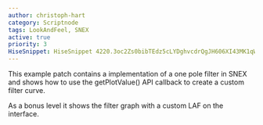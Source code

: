 ```yaml
---
author: christoph-hart
category: Scriptnode
tags: LookAndFeel, SNEX
active: true
priority: 3
HiseSnippet: HiseSnippet 4220.3oc2Zs0bibTEdz5cLYDghvcdrQgJH606XI43MK1qWau9Bqf0dEqb1DJJJS6YZI03QSOYtnKI0VEUAEUdk2f23E9GvqTU9ADpJUke.DdmGB+BBmS28bSVqiw.gKZ2xRSe4zm9b86z8vlDy7cYtmF4yCBXwFFUVnSnvgEEIBMpXcxz.lQkWzr6T+3A6Mfx8MZuuQkWxrqOaxgbuXV3IrnXiGLMfFEwbMpTYguGNpJV2zP94i29ATOpuCKuICimJ3NrGwGxiyasyN+.tm2gTW1I7gEF8qtSaGg+dBOQBvQKX1vHf5bNsO6XJNraXZTYwCb4whvtwzXVjQka9.g6ztCDi8Ui+o7H9YdL7glFcABoZ9PgmKxwXqF6Mf64lsyi.4fYA4vBJ4vW07HtKOq8hxCrCR9LJJOpbixr2BkXulEYuFEXu4vRUJvR2TwReIytNg7f37dP94ya11GTM8nfXuHqnFqwMrug4dBXD9w1ComyNLDdHaF0WqQiUHsZzXoMqVED8QwjQzPROo19TOZOxVjzY6DxfM0iDNTuGIDmuqu6gLlWcbloCoOKdOwv.gO7P8ZG5Inwb+9mv8XMqsjcDK9ByNekP5j+jcHqOOBd3vDemXtvudM2P5XkYXGZ7fZqP5k1U+UHhy9YKU8cpZ0GWEkATc0WQ1iGviY.4gNQZ7DlSbcX71TXCAad6F48gTV1W.7CIUk+ZW4HWKcjTW28CEAcGPcEiAA5vc8BFPyWONLiRsDxbWgzvd8kVgrNPhmszlo7NQ3erHl8X+5R1u5ypRlsqd8laenLOT34wBma2niU3kMw59ICOiEtBnv8RXYCDr1JaBa97MgK5g4nLAJLPgeaed7iCX9OO+NCscC7qWu89zXJZ2qaCFW.KLlirPk8YiffHJu.Ky8YQmGKBjiUarAtAwZ2VkceQaOCN3P7EMKYNZLoXLpoEePy.pUCllzjaedTfGcpwY8SiNYs3Zqs1mfS.rtFl25m.eJ2ZKcy+brY41rxQluSUBoVlvnsasMH0TrN4v2rYsUvtaCgqm.czP9DDCySL9MDgmGAQEYP68ndQrpOyXL2MdP1V38B2Y.i2ePg3s7cLtX3DHPlvMwiFWN5FFRW2AXuTJjBF1vOhGOsXH++kEx6pxheIyN7XmAymGuwb3Qvp5eG7nNQwWv7fd8fPJ4L3MMO7M+LHqfoZ8qlZw+lxE+EMyshJwDGmLTYJi9zUtArWzYHp7tl4gGBBYAPbwSDc.q85QzgAdrm.b8Jjy7DNm2k+1rKFSIPwTO.GQcmATeelWz0IzyhWY4TyKWM8DQB5peDMNjCd5lvluK3I5v1Sycox.8yMvmQKkt.DI4Cnartyl3yUzc1LsyBAuNlEOFcKQEj92FU9bJsQjTHeZuIMM1E8ewPVbscqZSAZD4CeNyF1v+TCqivaZv.gO2A0cpIkx76NTjfg7T6fGRiNgx8Pa+tIQPzV2G62EFrDFFZ6crvE90hGRc.Q6TLCG5CgwqACVVnsSlgaItM21QZUBZgNzP.FlxBB4bjvow8TROfOGJiFiH0V.6GkIZNvTgVIBPSdpO1RIN5k.NJjYm2a40+SYstYgzEJuD7IHFvMvE0xbOOfVscMdJZvg9LPViSCDfsDRGvFehN8i4ITvBCMg55wcQnFNnd0X2DWt.7ejck5GAqj5m35fwpS4sC.yaW.voJXOvfF57GOHAhUnBjjKLgQj8DnnNh6qYyEMagFDGQmnavBZ.9.s08b1Xk7Cy40vtUqu62swqt9528UuycuyZ2skFZ3ggr2JALElltystI88+n+vu8O+q2oaLK.cmAdFM7JvQk3AUm4rfoYSb4ylLZHfq0hpvQYKSZn2hLpZtF4QtOgFBPFQwQASjWvLZTuSYu0r1GJvgQ15dKFz+RrN9clmLfGQPSJhqfg+Jl.FG8DgCIT+ooAufnEqP3..XF0kviIvZGQnQj9dhPdONyUCJl3pzjjylR.eHeHxOLUR7.V1..kNhbD5gDKj8.wQg+3AqLPQrgtGevaJ4IaUQXY1tyXNV4ePSMcnoRFWKNeEadMWEruTs8teXAqi4qJkstyuX3eZ6mqg1h+pu+zeyu+Otiwkr96r1Ze31yr9u26+9u7Ua8Md4+1GHW+EL+gyZ48waab466Vu2E12FsthqKRdkQur.3KXz+orzFFWbo+3suRK8O8qr+GpE4cGJDwC.iuRq+N+k29Wt80X8eo4r0Ad5R15GgtrWfJ+KZqeYKsk4A9XTZ2KSmqxCjyK5rOOHEEiwkEh60JEhSE1pzfkkoH88gZlUvBe9oedQy1QOE6Ep8MkLPp6G.kAOjJgMbsJ+oHVzulpyOu4aPGwjGfiLn7WS9rLT22iA45QfzMujCv4CtpGfSvU9.bdrSLvBmDR8iBDQPgWEn7L80pXe6yhS7KObUSkFEt8ND1dEF2KrSZisJ1XGpeIhAOWhRGwKTQ3GssxBqKC1MtONxA1rzYrD6j.Ee8FXkWMKNw7laUr4GRCcA8hSopRV3xNKqlWyyxZw+q6rr9efZOKUXkUJO1ki4hOveDyC7Fk73WFb+5QS7hSasr6zQBeQJr8bE8SXPYH86yJGIadanciiA.m4s7U24ILOFMpfK12dmGAv1ogxvuWOYQy+gO5w4pu9llJ1kfw.H+u6YFrv+WelAWcuOHD3+cqE+FlPn3VDopj7eFc4mEGrvmEqwPpSn3TG04wfN8ufrEXe6KupEKyivmIMMFMK.tgPJiScbJSpKLwVW2It10chu50chqecm3cttS70ttS7te5SDynuaRrXnx2.P1z4.UwgURgMCtIFLccipCADMsyZQccepitoGd94puTbxWO+.bVM8PTrGjd7+F23u9kMWc4kI4EcKygh0hqp7ElCAmSZ0x8BECIOrc2CvRio4EFC0hSDgtvHfZncYCw6lBvuxjDopk7xnjGpXOXVNIQvFNkjAPg11UspZ8.ZDh41aJYpHgLF.wQ7YPk7HEwByCYH4.WsnMvg2zl.I2gjq.E6yh6.jQhVu9R4mgY7.ZrhRg.ZzPeI6Lj12mGm.LcHCPx5GwpZAftQxvGw7g8nt3XaPtvfcSLk6EAhBBDBB4lHVLxHQjj.B7WGwHVHvmbE4cvCuhbF.2XLrsZYS5lblpMXaEBqNLN0yRgId9Carg9pzPQ4omA.HrUpDTqvvvYzvoDjGUhSBAVT4YL5pj9.SgGiIAhvxBqZslMYOPPJUOm1931mb5gsezIG7DPzf21kjJrIvP8odkN.Dfp3wiv8U7l7vPXwGnGJZWVeI0xCj+L.LQNeR8hDEXVojWJNJwnNTef57XN0iGwl8bXrkztp0Iom4hdxgJcnCEyjfX74RsaKB02krFt6w6JkDkDxxWX45ImWTL9Wo.ppEsGtZnEVFmwkm7Ckr2stk5Tdpt7pUiYfm.ZAeOteL43mdefLgIfLJ0MZCRPxYdbmmiFDOlbo7+3Gu+A0SmDdijUsVcUokUPV0uneQtrnpEyOYHIu33pV.wrxNzFxV3cLYIA9heCCt3XeV5Z75RILnajjC1hbPx4f6Iv1jrJY.u+.BlKlLD3Z8ppe0A.RqV0G0Ic4dH9ql5ELeXEWwTiAz7.DriG.kwNhEVTOGMPj34B9Gf2CH4XtUsFI3t5m1Sv50i6vw.PnoFxA7dEtYCx8IPE8POxtrTWBtq.zDf9O7Tt+HjIsa.au7Is4EF5DXTPF6A1rIA0ucK6FKKepS6kcffw85QVVSMkByB2bfKkShWZPMmBbJN.ZCfj06g2Z4R0QF31jIKIW3yZB8banIjp5QLQ1ilvXtdv7aH55zmkdJjy47IiDJyadrdlm6KFGgSHj4Th6hBfwGlLDGGyEukc8QZybUAIkaWnTdWwv8khj5KI41mUE+uTY1treZ9IuJodDY.D0Sq7z2CU8Npu6J6OHZtJvu0VPO14MjoKKLlYFRQg0r6zh5Ahx4lpU8xDP3Eb0mgSddVXyrk2Cpdqj05Yxa.PuKgzEr3TqRHZbcJXq7JjQa.wciTIevsrkEZCBVo81Lmx6FD3MctoT0paJdkEjHdeHPaUqxQe169DsXVpBND80qGEP8umzZZEX.uhzPQya350Gxyrh73yiRBvzrpCQm5CCWleU5FNDxcoroNCLFbFnlLrlJlRdKhE07ow8wTDTPfPkwUABkDgA2gDW11JMNdA+js1pP7jM13gcVhjpswrY0wMGGEVaBecOUNfH9aCFiPC25VRgobzZuW41kDOL.lC3vsrbF+X9OAb1.urkKnGfFkVMVkZBlFLYUGoScqBDIsymoLKrX3M1e8X3bxeMYT8LJxOJiI.uV6dRcnqB+iLFeFlGtFwCpQTY1J6vjB5obNGahLNG.j5nL3Q.UgXHv2pUKELVYxkglZEY1X4K4.NCEREqfAfQQ9ZBjTlEKBB7Spexi2+wKorXPOJnmiwC+jGoSfClqX3GXjI9QmyFybWJGcFQnvaM416NAlQcH3XT3psvYiu6NJZ9i.9FBHg9.3YV5phUJgBBv8PnX8jGZcAjhPlIDRJxf5q+Ik6A9D.FXoSgTByIZWTT1sRZhlzMUtmYFfIhJ7KhqaHHOUrvOCvFmKgKLJmjvQHGHSr66ntvLsBNhkg6onk.ryRj3oKPOYjbDwsshVZgQC6lsVmbK3669ZqC1mqaiFsxjD8.vA0S2F36EUKcNQL5GQktTp11R+vER8p7ckCeLLpTZonRlVe4R8XUfvKuUgkQMqmS.lG0Q5Ap2TprvHRG4FI5sBiy1HvdMmlxz.Ze8zIeEmVlK4ghvwzP24G1LMkNF3tX60GiWyo+2AU4H1UAfjMAv3ROSjDKACmG21gopv.wyMQJeWxlf1i44JPQBV2W5QDi.1QAS4zG0mo2RoNjZodt53O1wBYxFEx+MU9TiG.nlq2y0FprDRGJk3kxLAcEK5BomTXJxDQmLeTMReAG0Eop5ntzKvieNVaWLVE7Rn05avxhAk99FpxnVFczXUYFQRTU9Zfkonqj7Oy+hPGFPGkBVvUELDksR41rk.ormK1DHBwqiNFQXylnEkWn5K4Xv9klaRYbp3ob99NZEFrvY.6qqCnLJGTUGz7OG4+FajUgPN9XkGoFraHt6pOBeERsUuHo3amfBk5kfNZtqEZ4jmMGCJojyE.OoppvxR4oRFIwtudQvbJcT1kzqUUTLv7+LHWQTOH1DHzGZv.hZDqpLjmTtBZYWO1CgTKGLBe2Wy90qPf8z6fjIHjOB3kMpJIntnEYIjxJngJ+Aqvl2gj99SAq4X4BDESighBU1HxRGSFdDcR5gAhUmbmMUTUFpPBvLq1dDDfN5o50sBHXAbdko08K.i.n66HwbRxJFKOS4HZHW9hxjk7pDVaXZal0SlESSowwlYECnOtfx08n.jIq8QC3U0hrlmlpVTLSQSBTrnMJJG8dSK8veBCjJ3KE0kTMDJyv7fI9XQsXBOopAOcppVE8NILvOCDKFFW37w9ly67wlLzK+DxtWEy6sMzBYj5M+ZqZv1pFTRsivEBguUsW+jCu8cqs88qV8d49G2uJgj+HI81q2pF54Uijd603yRwbMR5EXuUM0iY2mN1vruuP0pRJ9o89aUKy2uFQSZjNq9bYjY3ilk4glk4.Yu3pfJpYV7xq18VsnPvv3u+g6Z3C
---
```




This example patch contains a implementation of a one pole filter in SNEX and shows how to use the getPlotValue() API callback to create a custom filter curve.

As a bonus level it shows the filter graph with a custom LAF on the interface.